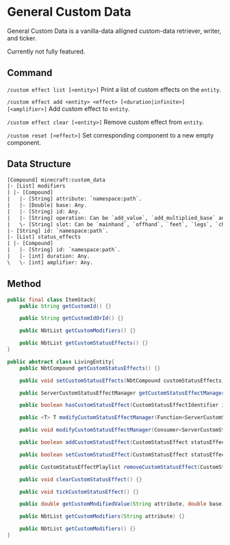 # General Custom Data

General Custom Data is a vanilla-data alligned custom-data retriever, writer, and ticker.

Currently not fully featured.

## Command

`/custom effect list [<entity>]` Print a list of custom effects on the `entity`.

`/custom effect add <entity> <effect> [<duration|infinite>] [<amplifier>]` Add custom effect to `entity`.

`/custom effect clear [<entity>]` Remove custom effect from `entity`.

`/custom reset [<effect>]` Set corresponding component to a new empty component.

## Data Structure

```txt
[Compound] minecraft:custom_data
|- [List] modifiers
| |- [Compound]
|   |- [String] attribute: `namespace:path`.
|   |- [Double] base: Any.
|   |- [String] id: Any.
|   |- [String] operation: Can be `add_value`, `add_multiplied_base` and `add_multiplied_total`.
|   \- [String] slot: Can be `mainhand`, `offhand`, `feet`, `legs`, `chest` and `head`.
|- [String] id: `namespace:path`.
|- [List] status_effects
| |- [Compound]
|   |- [String] id: `namespace:path`.
|   |- [int] duration: Any.
\   \- [int] amplifier: Any.
```

## Method

```java
public final class ItemStack{
    public String getCustomId() {}

    public String getCustomIdOrId() {}

    public NbtList getCustomModifiers() {}

    public NbtList getCustomStatusEffects() {}
}
```

```java
public abstract class LivingEntity{
    public NbtCompound getCustomStatusEffects() {}

    public void setCustomStatusEffects(NbtCompound customStatusEffects) {}

    public ServerCustomStatusEffectManager getCustomStatusEffectManager() {}

    public boolean hasCustomStatusEffect(CustomStatusEffectIdentifier id) {}

    public <T> T modifyCustomStatusEffectManager(Function<ServerCustomStatusEffectManager, T> action) {}

    public void modifyCustomStatusEffectManager(Consumer<ServerCustomStatusEffectManager> action) {}

    public boolean addCustomStatusEffect(CustomStatusEffect statusEffect) {}

    public boolean setCustomStatusEffect(CustomStatusEffect statusEffect) {}

    public CustomStatusEffectPlaylist removeCustomStatusEffect(CustomStatusEffectIdentifier id) {}

    public void clearCustomStatusEffect() {}

    public void tickCustomStatusEffect() {}

    public double getCustomModifiedValue(String attribute, double base) {}

    public NbtList getCustomModifiers(String attribute) {}

    public NbtList getCustomModifiers() {}
}
```
